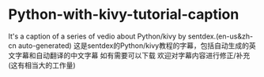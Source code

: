 # Python-with-kivy-tutorial-caption
It's a caption of a series of vedio about Python/kivy by sentdex.(en-us&zh-cn auto-generated)
这是sentdex的Python/kivy教程的字幕，包括自动生成的英文字幕和自动翻译的中文字幕
如有需要可以下载
欢迎对字幕内容进行修正/补充(这有相当大的工作量)
